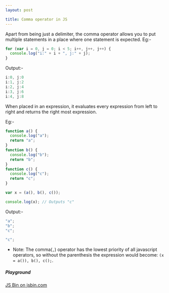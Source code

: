 ```yaml
---
layout: post

title: Comma operator in JS
---
```


Apart from being just a delimiter, the comma operator allows you to put multiple statements in a place where one statement is expected.
Eg:-

```js
for (var i = 0, j = 0; i < 5; i++, j++, j++) {
  console.log("i:" + i + ", j:" + j);
}
```

Output:-

```js
i:0, j:0
i:1, j:2
i:2, j:4
i:3, j:6
i:4, j:8
```

When placed in an expression, it evaluates every expression from left to right and returns the right most expression.

Eg:-

```js
function a() {
  console.log("a");
  return "a";
}
function b() {
  console.log("b");
  return "b";
}
function c() {
  console.log("c");
  return "c";
}

var x = (a(), b(), c());

console.log(x); // Outputs "c"
```

Output:-

```js
"a";
"b";
"c";

"c";
```

- Note: The comma(`,`) operator has the lowest priority of all javascript operators, so without the parenthesis the expression would become: `(x = a()), b(), c();`.

##### Playground

<div>
  <a class="jsbin-embed" href="http://jsbin.com/vimogap/embed?js,console">JS Bin on jsbin.com</a><script src="http://static.jsbin.com/js/embed.min.js?3.39.11"></script>
</div>
